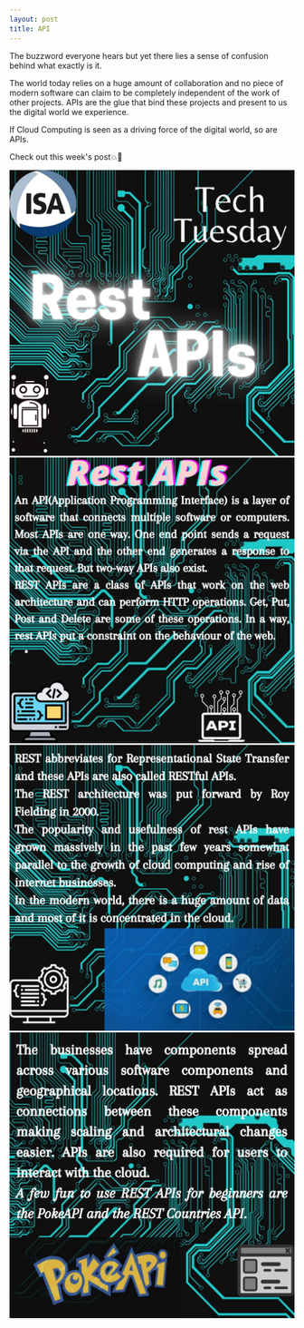 ```yaml
---
layout: post
title: API
---
```

<p>The buzzword everyone hears but yet there lies a sense of confusion behind what exactly is it.<p/>
<p>The world today relies on a huge amount of collaboration and no piece of modern software can claim to be completely independent of the work of other projects. APIs are the glue that bind these projects and present to us the digital world we experience.<p/>
<p>If Cloud Computing is seen as a driving force of the digital world, so are APIs.<p/>
<p>Check out this week's post💥💫<p/>

<img src="/images/tech-tuesdays-content/AI/API/1.jpeg" alt="API 1">
<img src="/images/tech-tuesdays-content/AI/API/2.jpeg" alt="API 2">
<img src="/images/tech-tuesdays-content/AI/API/3.jpeg" alt="API 3">
<img src="/images/tech-tuesdays-content/AI/API/4.jpeg" alt="API 4">
